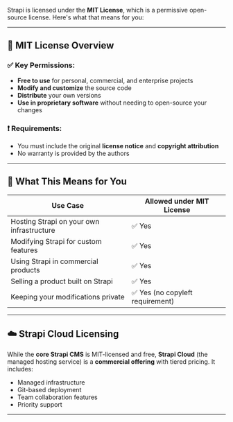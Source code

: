 Strapi is licensed under the **MIT License**, which is a permissive open-source license. Here's what that means for you:

---

## 📜 **MIT License Overview**

### ✅ **Key Permissions:**
- **Free to use** for personal, commercial, and enterprise projects
- **Modify and customize** the source code
- **Distribute** your own versions
- **Use in proprietary software** without needing to open-source your changes

### ❗ **Requirements:**
- You must include the original **license notice** and **copyright attribution**
- No warranty is provided by the authors

---

## 🧩 What This Means for You

| Use Case | Allowed under MIT License |
|----------|---------------------------|
| Hosting Strapi on your own infrastructure | ✅ Yes |
| Modifying Strapi for custom features | ✅ Yes |
| Using Strapi in commercial products | ✅ Yes |
| Selling a product built on Strapi | ✅ Yes |
| Keeping your modifications private | ✅ Yes (no copyleft requirement) |

---

## ☁️ Strapi Cloud Licensing

While the **core Strapi CMS** is MIT-licensed and free, **Strapi Cloud** (the managed hosting service) is a **commercial offering** with tiered pricing. It includes:
- Managed infrastructure
- Git-based deployment
- Team collaboration features
- Priority support

---


